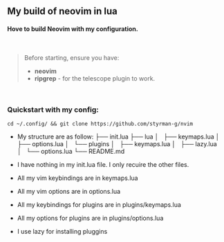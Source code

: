 ## My build of neovim in lua 

#### Hove to build Neovim with my configuration.

<br>

> Before starting, ensure you have:
> - **neovim** 
> - **ripgrep** - for the telescope plugin to work. 

<br> 

### Quickstart with my config:
```
cd ~/.config/ && git clone https://github.com/styrman-g/nvim
```
- My structure are as follow:
├── init.lua
├── lua
│   ├── keymaps.lua
│   ├── options.lua
│   └── plugins
│       ├── keymaps.lua
│       ├── lazy.lua
│       └── options.lua
└── README.md

- I have nothing in my init.lua file. I only recuire the other files.
- All my vim keybindings are in keymaps.lua
- All my vim options are in options.lua
- All my keybindings for plugins are in plugins/keymaps.lua
- All my options for plugins are in plugins/options.lua
- I use lazy for installing pluggins

<br>
